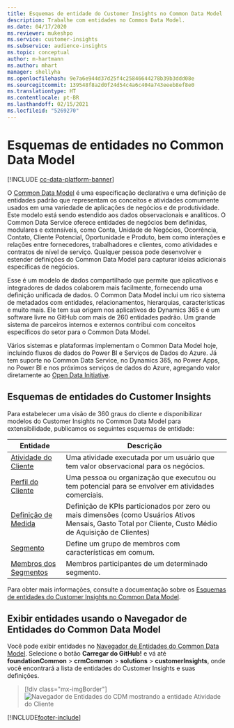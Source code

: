 ```yaml
---
title: Esquemas de entidade do Customer Insights no Common Data Model
description: Trabalhe com entidades no Common Data Model.
ms.date: 04/17/2020
ms.reviewer: mukeshpo
ms.service: customer-insights
ms.subservice: audience-insights
ms.topic: conceptual
author: m-hartmann
ms.author: mhart
manager: shellyha
ms.openlocfilehash: 9e7a6e944d37d25f4c25846644278b39b3ddd08e
ms.sourcegitcommit: 139548f8a2d0f24d54c4a6c404a743eeeb8ef8e0
ms.translationtype: HT
ms.contentlocale: pt-BR
ms.lasthandoff: 02/15/2021
ms.locfileid: "5269270"
---
```

# <a name="entity-schemas-in-common-data-model"></a>Esquemas de entidades no Common Data Model

[!INCLUDE [cc-data-platform-banner](../includes/cc-data-platform-banner.md)]

O [Common Data Model](https://docs.microsoft.com/common-data-model/) é uma especificação declarativa e uma definição de entidades padrão que representam os conceitos e atividades comumente usados em uma variedade de aplicações de negócios e de produtividade. Este modelo está sendo estendido aos dados observacionais e analíticos. O Common Data Service oferece entidades de negócios bem definidas, modulares e extensíveis, como Conta, Unidade de Negócios, Ocorrência, Contato, Cliente Potencial, Oportunidade e Produto, bem como interações e relações entre fornecedores, trabalhadores e clientes, como atividades e contratos de nível de serviço. Qualquer pessoa pode desenvolver e estender definições do Common Data Model para capturar ideias adicionais específicas de negócios.

Esse é um modelo de dados compartilhado que permite que aplicativos e integradores de dados colaborem mais facilmente, fornecendo uma definição unificada de dados. O Common Data Model inclui um rico sistema de metadados com entidades, relacionamentos, hierarquias, características e muito mais. Ele tem sua origem nos aplicativos do Dynamics 365 e é um software livre no GitHub com mais de 260 entidades padrão. Um grande sistema de parceiros internos e externos contribui com conceitos específicos do setor para o Common Data Model.

Vários sistemas e plataformas implementam o Common Data Model hoje, incluindo fluxos de dados do Power BI e Serviços de Dados do Azure. Já tem suporte no Common Data Service, no Dynamics 365, no Power Apps, no Power BI e nos próximos serviços de dados do Azure, agregando valor diretamente ao [Open Data Initiative](https://www.microsoft.com/open-data-initiative).

## <a name="customer-insights-entity-schemas"></a>Esquemas de entidades do Customer Insights

Para estabelecer uma visão de 360 graus do cliente e disponibilizar modelos do Customer Insights no Common Data Model para extensibilidade, publicamos os seguintes esquemas de entidade:

| Entidade | Descrição |
|---------|---------|
|[Atividade do Cliente](https://docs.microsoft.com/common-data-model/schema/core/applicationcommon/foundationcommon/crmcommon/solutions/customerinsights/customeractivity) | Uma atividade executada por um usuário que tem valor observacional para os negócios. |
|[Perfil do Cliente](https://docs.microsoft.com/common-data-model/schema/core/applicationcommon/foundationcommon/crmcommon/solutions/customerinsights/customerprofile) | Uma pessoa ou organização que executou ou tem potencial para se envolver em atividades comerciais. |
|[Definição de Medida](https://docs.microsoft.com/common-data-model/schema/core/applicationcommon/foundationcommon/crmcommon/solutions/customerinsights/measuredefinition) | Definição de KPIs particionados por zero ou mais dimensões (como Usuários Ativos Mensais, Gasto Total por Cliente, Custo Médio de Aquisição de Clientes) |
|[Segmento ](https://docs.microsoft.com/common-data-model/schema/core/applicationcommon/foundationcommon/crmcommon/solutions/customerinsights/segment) | Define um grupo de membros com características em comum. |
|[Membros dos Segmentos](https://docs.microsoft.com/common-data-model/schema/core/applicationcommon/foundationcommon/crmcommon/solutions/customerinsights/segmentmembership) | Membros participantes de um determinado segmento. |

Para obter mais informações, consulte a documentação sobre os [Esquemas de entidades do Customer Insights no Common Data Model](https://docs.microsoft.com/common-data-model/schema/core/applicationcommon/foundationcommon/crmcommon/solutions/customerinsights/overview).

## <a name="view-entities-using-the-common-data-model-entity-navigator"></a>Exibir entidades usando o Navegador de Entidades do Common Data Model

Você pode exibir entidades no [Navegador de Entidades do Common Data Model](https://microsoft.github.io/CDM/). Selecione o botão **Carregar do GitHub!** e vá até **foundationCommon** > **crmCommon** > **solutions** > **customerInsights**, onde você encontrará a lista de entidades do Customer Insights e suas definições.
> [!div class="mx-imgBorder"]
> ![Navegador de Entidades do CDM mostrando a entidade Atividade do Cliente](media/CDM-entity-navigator.png "Navegador de Entidades do CDM mostrando a entidade Atividade do Cliente")


[!INCLUDE[footer-include](../includes/footer-banner.md)]